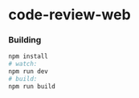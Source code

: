 # code-review-web


### Building

``` bash
npm install
# watch:
npm run dev
# build:
npm run build
```
